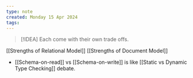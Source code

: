```yaml
---
type: note
created: Monday 15 Apr 2024
tags: 
---
```

> [!IDEA]
> Each come with their own trade offs.

[[Strengths of Relational Model]]
[[Strengths of Document Model]]

- [[Schema-on-read]] vs [[Schema-on-write]] is like [[Static vs Dynamic Type Checking]] debate.